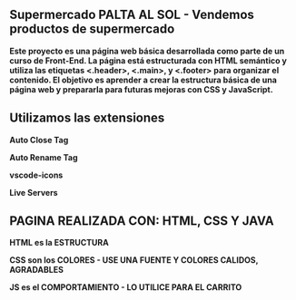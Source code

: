 
## Supermercado PALTA AL SOL - Vendemos productos de supermercado
**Este proyecto es una página web básica desarrollada como parte de un curso de Front-End. La página está estructurada con HTML semántico y utiliza las etiquetas <.header>, <.main>, y <.footer> para organizar el contenido. El objetivo es aprender a crear la estructura básica de una página web y prepararla para futuras mejoras con CSS y JavaScript.**

## Utilizamos las extensiones
**Auto Close Tag**

**Auto Rename Tag**

**vscode-icons**

**Live Servers**


## PAGINA REALIZADA CON: HTML, CSS Y JAVA

**HTML es la ESTRUCTURA**

**CSS son los COLORES - USE UNA FUENTE Y COLORES CALIDOS, AGRADABLES**

**JS es el COMPORTAMIENTO - LO UTILICE PARA EL CARRITO**